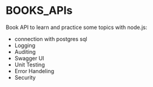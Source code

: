 # BOOKS_APIs
Book API to learn and practice some topics with node.js:
- connection with postgres sql
- Logging
- Auditing
- Swagger UI
- Unit Testing
- Error Handeling
- Security
